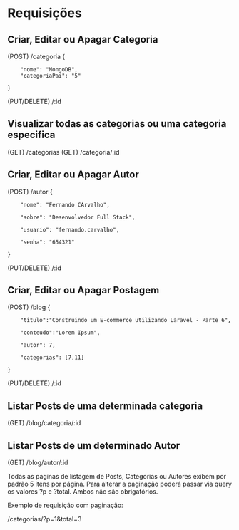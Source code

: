 # Requisições #

## Criar, Editar ou Apagar Categoria

(POST) /categoria
    {

        "nome": "MongoDB",
        "categoriaPai": "5"

    }

(PUT/DELETE) /:id



## Visualizar todas as categorias ou uma categoria especifica

(GET) /categorias
(GET) /categoria/:id

## Criar, Editar ou Apagar Autor

(POST) /autor
    {
        
        "nome": "Fernando CArvalho",
        
        "sobre": "Desenvolvedor Full Stack",
        
        "usuario": "fernando.carvalho",
        
        "senha": "654321"

    }

(PUT/DELETE) /:id



## Criar, Editar ou Apagar Postagem

(POST) /blog
    {
        
        "titulo":"Construindo um E-commerce utilizando Laravel - Parte 6",
        
        "conteudo":"Lorem Ipsum",
        
        "autor": 7,
        
        "categorias": [7,11]

    }

(PUT/DELETE) /:id



## Listar Posts de uma determinada categoria

(GET) /blog/categoria/:id


## Listar Posts de um determinado Autor

(GET) /blog/autor/:id


Todas as paginas de listagem de Posts, Categorias ou Autores exibem por padrão 5 itens por página. Para alterar a paginação poderá passar via query os valores ?p e ?total. Ambos não são obrigatórios.

Exemplo de requisição com paginação:

/categorias/?p=1&total=3